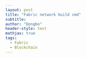 ```yaml
---
layout: post
title: "Fabric network build cmd"
subtitle: 
author: "Dongbo"
header-style: text
mathjax: true
tags:
  - Fabric
  - Blockchain
---
```


## 